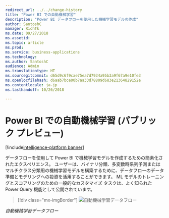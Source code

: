 ```yaml
---
redirect_url: ../../change-history
title: "Power BI での自動機械学習"
description: "Power BI データフローを使用した機械学習モデルの作成"
author: SantoshC
manager: RichTk
ms.date: 09/27/2018
ms.assetid: 
ms.topic: article
ms.prod: 
ms.service: business-applications
ms.technology: 
ms.author: SantoshC
audience: Admin
ms.translationtype: HT
ms.sourcegitcommit: d65d9c6f9cae75ea7d7934a95b3a9f67a9e10fe3
ms.openlocfilehash: d6aab7bce00b7aa33d78809d683e21364829152e
ms.contentlocale: ja-jp
ms.lasthandoff: 10/26/2018

---
```

#  <a name="automated-machine-learning-in-power-bi-public-preview"></a>Power BI での自動機械学習 (パブリック プレビュー)

[!include[intelligence-platform banner](../../includes/intelligence-platform.md)]



データフローを使用して Power BI で機械学習モデルを作成するための簡素化されたエクスペリエンス。
ユーザーは、バイナリ分類、多変数時系列予測またはマルチクラス分類用の機械学習モデルを構築するために、データフローのデータ準備とモデリングへの投資を活用することができます。 ML モデルのトレーニングとスコアリングのための一般的なカスタマイズ タスクは、よく知られた Power Query 機能として公開されています。

> [!div class="mx-imgBorder"]
> ![](media/automated-ml-dataflows.png "自動機械学習データフロー")

*自動機械学習データフロー*

